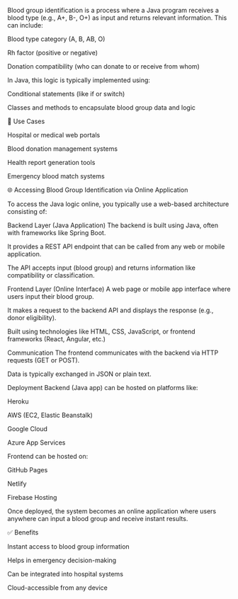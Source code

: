 Blood group identification is a process where a Java program receives a blood type (e.g., A+, B-, O+) as input and returns relevant information. This can include:

Blood type category (A, B, AB, O)

Rh factor (positive or negative)

Donation compatibility (who can donate to or receive from whom)

In Java, this logic is typically implemented using:

Conditional statements (like if or switch)

Classes and methods to encapsulate blood group data and logic

🧠 Use Cases

Hospital or medical web portals

Blood donation management systems

Health report generation tools

Emergency blood match systems

🌐 Accessing Blood Group Identification via Online Application

To access the Java logic online, you typically use a web-based architecture consisting of:

Backend Layer (Java Application)
The backend is built using Java, often with frameworks like Spring Boot.

It provides a REST API endpoint that can be called from any web or mobile application.

The API accepts input (blood group) and returns information like compatibility or classification.

Frontend Layer (Online Interface)
A web page or mobile app interface where users input their blood group.

It makes a request to the backend API and displays the response (e.g., donor eligibility).

Built using technologies like HTML, CSS, JavaScript, or frontend frameworks (React, Angular, etc.)

Communication
The frontend communicates with the backend via HTTP requests (GET or POST).

Data is typically exchanged in JSON or plain text.

Deployment
Backend (Java app) can be hosted on platforms like:

Heroku

AWS (EC2, Elastic Beanstalk)

Google Cloud

Azure App Services

Frontend can be hosted on:

GitHub Pages

Netlify

Firebase Hosting

Once deployed, the system becomes an online application where users anywhere can input a blood group and receive instant results.

✅ Benefits

Instant access to blood group information

Helps in emergency decision-making

Can be integrated into hospital systems

Cloud-accessible from any device
